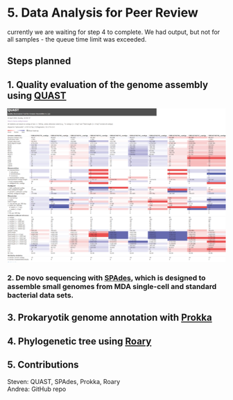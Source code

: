 
# 5. Data Analysis for Peer Review
currently we are waiting for step 4 to complete. We had output, but not for all samples - the queue time limit was exceeded.
</br>
## Steps planned
## 1. Quality evaluation of the genome assembly using [QUAST](http://quast.sourceforge.net/quast.html) </br>

<img src="https://github.com/AUBioInformatics22/Salmonella-Project/blob/main/5%20-%20Data%20Analysis%20for%20Peer%20Review/Images/quast_report.png" width="1200" />

### 2. De novo sequencing with [SPAdes](https://github.com/ablab/spades#sec1.2), which is designed to assemble small genomes from MDA single-cell and standard bacterial data sets. </br>
## 3. Prokaryotik genome annotation with [Prokka](https://github.com/tseemann/prokka) </br>
## 4. Phylogenetic tree using [Roary](https://sanger-pathogens.github.io/Roary/) </br>
## 5. Contributions
Steven: QUAST, SPAdes, Prokka, Roary </br>
Andrea: GitHub repo
